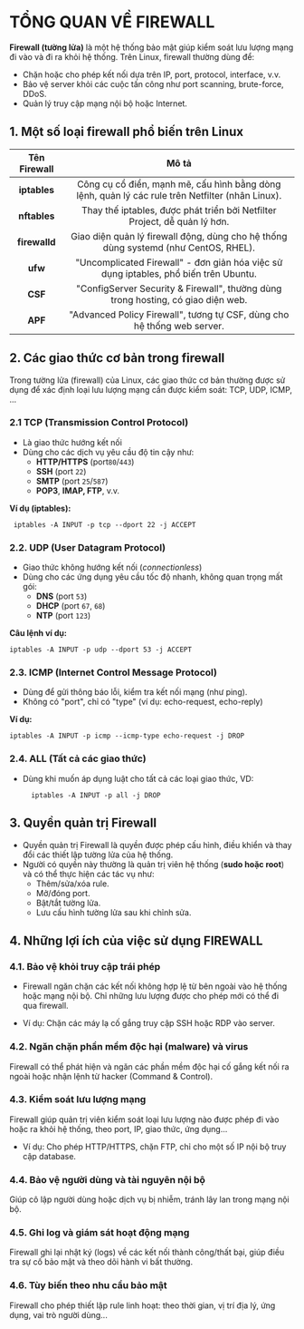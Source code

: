 # TỔNG QUAN VỀ FIREWALL
**Firewall (tường lửa)** là một hệ thống bảo mật giúp kiểm soát lưu lượng mạng đi vào và đi ra khỏi hệ thống. Trên Linux, firewall thường dùng để:
- Chặn hoặc cho phép kết nối dựa trên IP, port, protocol, interface, v.v.
- Bảo vệ server khỏi các cuộc tấn công như port scanning, brute-force, DDoS.
- Quản lý truy cập mạng nội bộ hoặc Internet.
## 1. Một số loại firewall phổ biến trên Linux
| Tên Firewall  |                                              Mô tả                                               |
|:-------------:|:------------------------------------------------------------------------------------------------:|
| **iptables**  | Công cụ cổ điển, mạnh mẽ, cấu hình bằng dòng lệnh, quản lý các rule trên Netfilter (nhân Linux). |
| **nftables**  |            Thay thế iptables, được phát triển bởi Netfilter Project, dễ quản lý hơn.             |
| **firewalld** |       Giao diện quản lý firewall động, dùng cho hệ thống dùng systemd (như CentOS, RHEL).        |
|    **ufw**    |       "Uncomplicated Firewall" - đơn giản hóa việc sử dụng iptables, phổ biến trên Ubuntu.       |
|    **CSF**    |         "ConfigServer Security & Firewall", thường dùng trong hosting, có giao diện web.         |
|    **APF**    |             "Advanced Policy Firewall", tương tự CSF, dùng cho hệ thống web server.              |
## 2. Các giao thức cơ bản trong firewall
Trong tường lửa (firewall) của Linux, các giao thức cơ bản thường được sử dụng để xác định loại lưu lượng mạng cần được kiểm soát: TCP, UDP, ICMP, ...
### 2.1 TCP (Transmission Control Protocol)

- Là giao thức hướng kết nối 
- Dùng cho các dịch vụ yêu cầu độ tin cậy như:
  - **HTTP/HTTPS** (port`80`/`443`)
  - **SSH** (port `22`)
  - **SMTP** (port `25`/`587`)
  - **POP3**, **IMAP, FTP**, v.v.
  
**Ví dụ (iptables):**

     iptables -A INPUT -p tcp --dport 22 -j ACCEPT
     
###  2.2.    UDP (User Datagram Protocol)

- Giao thức không hướng kết nối (_connectionless_)
- Dùng cho các ứng dụng yêu cầu tốc độ nhanh, không quan trọng mất gói:
  - **DNS** (port `53`)
  - **DHCP** (port `67`, `68`)
  - **NTP** (port `123`)

**Câu lệnh ví dụ:**
    
    iptables -A INPUT -p udp --dport 53 -j ACCEPT
    
###  2.3. ICMP (Internet Control Message Protocol)
- Dùng để gửi thông báo lỗi, kiểm tra kết nối mạng (như ping).
- Không có "port", chỉ có "type" (ví dụ: echo-request, echo-reply)

**Ví dụ:**

    iptables -A INPUT -p icmp --icmp-type echo-request -j DROP

### 2.4. ALL (Tất cả các giao thức)
- Dùng khi muốn áp dụng luật cho tất cả các loại giao thức, VD:

        iptables -A INPUT -p all -j DROP
## 3. Quyền quản trị Firewall
-    Quyền quản trị Firewall là quyền được phép cấu hình, điều khiển và thay đổi các thiết lập tường lửa của hệ thống.
-    Người có quyền này thường là quản trị viên hệ thống (**sudo hoặc root**) và có thể thực hiện các tác vụ như:
        -    Thêm/sửa/xóa rule.
        -    Mở/đóng port.
        -    Bật/tắt tường lửa.
        -    Lưu cấu hình tường lửa sau khi chỉnh sửa.
## 4. Những lợi ích của việc sử dụng FIREWALL
### 4.1. Bảo vệ khỏi truy cập trái phép
- Firewall ngăn chặn các kết nối không hợp lệ từ bên ngoài vào hệ thống hoặc mạng nội bộ. Chỉ những lưu lượng được cho phép mới có thể đi qua firewall.

- Ví dụ: Chặn các máy lạ cố gắng truy cập SSH hoặc RDP vào server.
### 4.2. Ngăn chặn phần mềm độc hại (malware) và virus
Firewall có thể phát hiện và ngăn các phần mềm độc hại cố gắng kết nối ra ngoài hoặc nhận lệnh từ hacker (Command & Control).
### 4.3. Kiểm soát lưu lượng mạng
Firewall giúp quản trị viên kiểm soát loại lưu lượng nào được phép đi vào hoặc ra khỏi hệ thống, theo port, IP, giao thức, ứng dụng...

- Ví dụ: Cho phép HTTP/HTTPS, chặn FTP, chỉ cho một số IP nội bộ truy cập database.
### 4.4. Bảo vệ người dùng và tài nguyên nội bộ
Giúp cô lập người dùng hoặc dịch vụ bị nhiễm, tránh lây lan trong mạng nội bộ.
### 4.5. Ghi log và giám sát hoạt động mạng
Firewall ghi lại nhật ký (logs) về các kết nối thành công/thất bại, giúp điều tra sự cố bảo mật và theo dõi hành vi bất thường.
### 4.6. Tùy biến theo nhu cầu bảo mật
Firewall cho phép thiết lập rule linh hoạt: theo thời gian, vị trí địa lý, ứng dụng, vai trò người dùng...
